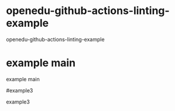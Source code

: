 # openedu-github-actions-linting-example
openedu-github-actions-linting-example


# example main
example main

#example3

example3
